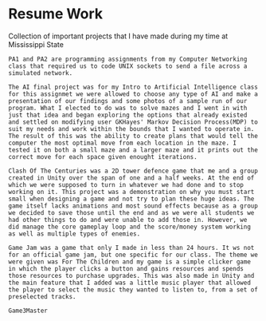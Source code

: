 # Resume Work
 Collection of important projects that I have made during my time at Mississippi State
    
    PA1 and PA2 are programming assignments from my Computer Networking class that required us to code UNIX sockets to send a file across a simulated network.

    The AI final project was for my Intro to Artificial Intelligence class for this assignmet we were allowed to choose any type of AI and make a presentation of our findings and some photos of a sample run of our program. What I elected to do was to solve mazes and I went in with just that idea and began exploring the options that already existed and settled on modifying user GKHayes' Markov Decision Process(MDP) to suit my needs and work within the bounds that I wanted to operate in. The result of this was the ability to create plans that would tell the computer the most optimal move from each location in the maze. I tested it on both a small maze and a larger maze and it prints out the correct move for each space given enought iterations.

    Clash Of The Centuries was a 2D tower defence game that me and a group created in Unity over the span of one and a half weeks. At the end of which we were supposed to turn in whatever we had done and to stop working on it. This project was a demonstration on why you must start small when designing a game and not try to plan these huge ideas. The game itself lacks animations and most sound effects because as a group we decided to save those until the end and as we were all students we had other things to do and were unable to add those in. However, we did manage the core gameplay loop and the score/money system working as well as multiple types of enemies.

    Game Jam was a game that only I made in less than 24 hours. It ws not for an official game jam, but one specific for our class. The theme we were given was For The Children and my game is a simple clicker game in which the player clicks a button and gains resources and spends those resources to purchase upgrades. This was also made in Unity and the main feature that I added was a little music player that allowed the player to select the music they wanted to listen to, from a set of preselected tracks.

    Game3Master

